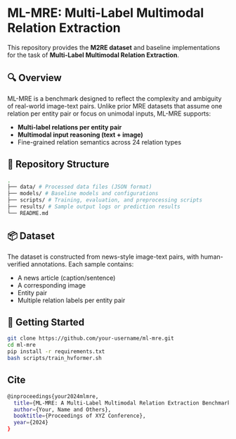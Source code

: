 # ML-MRE: Multi-Label Multimodal Relation Extraction

This repository provides the **M2RE dataset** and baseline implementations for the task of **Multi-Label Multimodal Relation Extraction**.

## 🔍 Overview

ML-MRE is a benchmark designed to reflect the complexity and ambiguity of real-world image-text pairs. Unlike prior MRE datasets that assume one relation per entity pair or focus on unimodal inputs, ML-MRE supports:
- **Multi-label relations per entity pair**
- **Multimodal input reasoning (text + image)**
- Fine-grained relation semantics across 24 relation types

## 📂 Repository Structure
```bash
.
├── data/ # Processed data files (JSON format)
├── models/ # Baseline models and configurations
├── scripts/ # Training, evaluation, and preprocessing scripts
├── results/ # Sample output logs or prediction results
└── README.md
```

## 📦 Dataset

The dataset is constructed from news-style image-text pairs, with human-verified annotations. Each sample contains:
- A news article (caption/sentence)
- A corresponding image
- Entity pair
- Multiple relation labels per entity pair


## 🚀 Getting Started

```bash
git clone https://github.com/your-username/ml-mre.git
cd ml-mre
pip install -r requirements.txt
bash scripts/train_hvformer.sh
```

## Cite
```bash
@inproceedings{your2024mlmre,
  title={ML-MRE: A Multi-Label Multimodal Relation Extraction Benchmark},
  author={Your, Name and Others},
  booktitle={Proceedings of XYZ Conference},
  year={2024}
}
```
